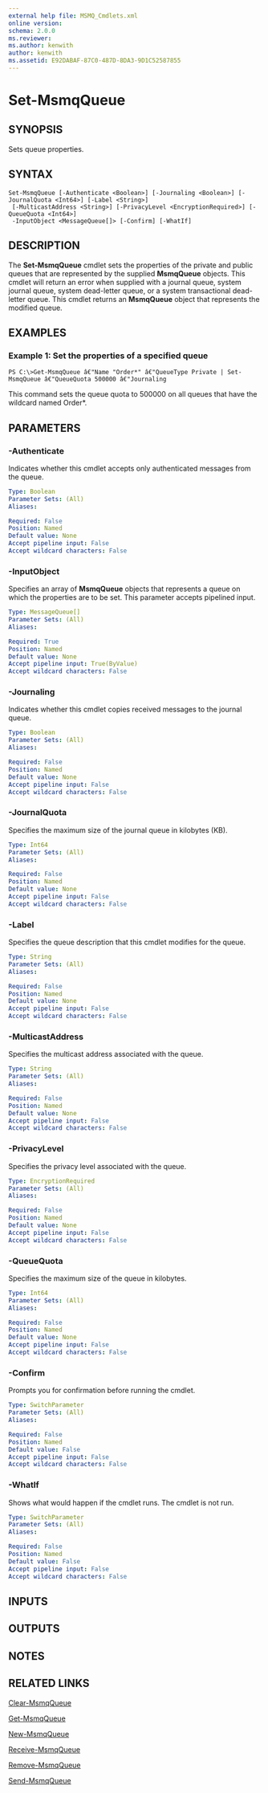 ```yaml
---
external help file: MSMQ_Cmdlets.xml
online version: 
schema: 2.0.0
ms.reviewer:
ms.author: kenwith
author: kenwith
ms.assetid: E92DABAF-87C0-487D-8DA3-9D1C52587855
---
```


# Set-MsmqQueue

## SYNOPSIS
Sets queue properties.

## SYNTAX

```
Set-MsmqQueue [-Authenticate <Boolean>] [-Journaling <Boolean>] [-JournalQuota <Int64>] [-Label <String>]
 [-MulticastAddress <String>] [-PrivacyLevel <EncryptionRequired>] [-QueueQuota <Int64>]
 -InputObject <MessageQueue[]> [-Confirm] [-WhatIf]
```

## DESCRIPTION
The **Set-MsmqQueue** cmdlet sets the properties of the private and public queues that are represented by the supplied **MsmqQueue** objects.
This cmdlet will return an error when supplied with a journal queue, system journal queue, system dead-letter queue, or a system transactional dead-letter queue.
This cmdlet returns an **MsmqQueue** object that represents the modified queue.

## EXAMPLES

### Example 1: Set the properties of a specified queue
```
PS C:\>Get-MsmqQueue â€"Name "Order*" â€"QueueType Private | Set-MsmqQueue â€"QueueQuota 500000 â€"Journaling
```

This command sets the queue quota to 500000 on all queues that have the   wildcard named Order*.

## PARAMETERS

### -Authenticate
Indicates whether this cmdlet accepts only authenticated messages from the queue.

```yaml
Type: Boolean
Parameter Sets: (All)
Aliases: 

Required: False
Position: Named
Default value: None
Accept pipeline input: False
Accept wildcard characters: False
```

### -InputObject
Specifies an array of **MsmqQueue** objects that represents a queue on which the properties are to be set.
This parameter accepts pipelined input.

```yaml
Type: MessageQueue[]
Parameter Sets: (All)
Aliases: 

Required: True
Position: Named
Default value: None
Accept pipeline input: True(ByValue)
Accept wildcard characters: False
```

### -Journaling
Indicates whether this cmdlet copies received messages to the journal queue.

```yaml
Type: Boolean
Parameter Sets: (All)
Aliases: 

Required: False
Position: Named
Default value: None
Accept pipeline input: False
Accept wildcard characters: False
```

### -JournalQuota
Specifies the maximum size of the journal queue in kilobytes (KB).

```yaml
Type: Int64
Parameter Sets: (All)
Aliases: 

Required: False
Position: Named
Default value: None
Accept pipeline input: False
Accept wildcard characters: False
```

### -Label
Specifies the queue description that this cmdlet modifies for the queue.

```yaml
Type: String
Parameter Sets: (All)
Aliases: 

Required: False
Position: Named
Default value: None
Accept pipeline input: False
Accept wildcard characters: False
```

### -MulticastAddress
Specifies the multicast address associated with the queue.

```yaml
Type: String
Parameter Sets: (All)
Aliases: 

Required: False
Position: Named
Default value: None
Accept pipeline input: False
Accept wildcard characters: False
```

### -PrivacyLevel
Specifies the privacy level associated with the queue.

```yaml
Type: EncryptionRequired
Parameter Sets: (All)
Aliases: 

Required: False
Position: Named
Default value: None
Accept pipeline input: False
Accept wildcard characters: False
```

### -QueueQuota
Specifies the maximum size of the queue in kilobytes.

```yaml
Type: Int64
Parameter Sets: (All)
Aliases: 

Required: False
Position: Named
Default value: None
Accept pipeline input: False
Accept wildcard characters: False
```

### -Confirm
Prompts you for confirmation before running the cmdlet.

```yaml
Type: SwitchParameter
Parameter Sets: (All)
Aliases: 

Required: False
Position: Named
Default value: False
Accept pipeline input: False
Accept wildcard characters: False
```

### -WhatIf
Shows what would happen if the cmdlet runs.
The cmdlet is not run.

```yaml
Type: SwitchParameter
Parameter Sets: (All)
Aliases: 

Required: False
Position: Named
Default value: False
Accept pipeline input: False
Accept wildcard characters: False
```

## INPUTS

## OUTPUTS

## NOTES

## RELATED LINKS

[Clear-MsmqQueue](./Clear-MsmqQueue.md)

[Get-MsmqQueue](./Get-MsmqQueue.md)

[New-MsmqQueue](./New-MsmqQueue.md)

[Receive-MsmqQueue](./Receive-MsmqQueue.md)

[Remove-MsmqQueue](./Remove-MsmqQueue.md)

[Send-MsmqQueue](./Send-MsmqQueue.md)

